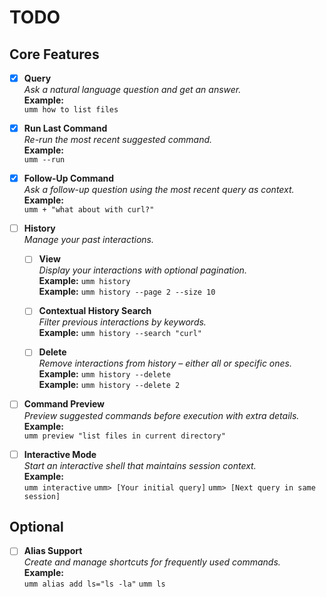 # TODO

## Core Features

- [x] **Query**  
       _Ask a natural language question and get an answer._  
       **Example:**  
       `umm how to list files`

- [x] **Run Last Command**  
       _Re-run the most recent suggested command._  
       **Example:**  
       `umm --run`

- [x] **Follow-Up Command**  
       _Ask a follow-up question using the most recent query as context._  
       **Example:**  
       `umm + "what about with curl?"`

- [ ] **History**  
       _Manage your past interactions._

  - [ ] **View**  
         _Display your interactions with optional pagination._  
         **Example:** `umm history`  
         **Example:** `umm history --page 2 --size 10`

  - [ ] **Contextual History Search**  
         _Filter previous interactions by keywords._  
         **Example:** `umm history --search "curl"`

  - [ ] **Delete**  
         _Remove interactions from history – either all or specific ones._  
         **Example:** `umm history --delete`  
         **Example:** `umm history --delete 2`

- [ ] **Command Preview**  
       _Preview suggested commands before execution with extra details._  
       **Example:**  
       `umm preview "list files in current directory"`

- [ ] **Interactive Mode**  
       _Start an interactive shell that maintains session context._  
       **Example:**  
       `umm interactive`
      `umm> [Your initial query]`
      `umm> [Next query in same session]`

## Optional

- [ ] **Alias Support**  
       _Create and manage shortcuts for frequently used commands._  
       **Example:**  
       `umm alias add ls="ls -la"`
      `umm ls`

